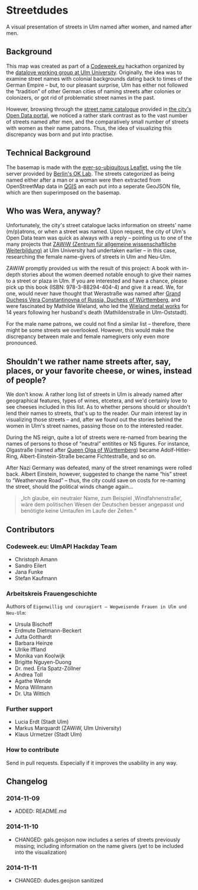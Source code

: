 # Streetdudes

A visual presentation of streets in Ulm named after women, and named after men.

## Background

This map was created as part of a [Codeweek.eu](http://codeweek.eu/) hackathon organized by the [datalove working group at Ulm University](http://www.ulmapi.de). Originally, the idea was to examine street names with colonial backgrounds dating back to times of the German Empire – but, to our pleasant surprise, Ulm has either not followed the “tradition” of other German cities of naming streets after colonies or colonizers, or got rid of problematic street names in the past.

However, browsing through the [street name catalogue](http://daten.ulm.de/daten/single/strassenverzeichnis-und-gewannnamen) provided in [the city's Open Data portal](http://daten.ulm.de/), we noticed a rather stark contrast as to the vast number of streets named after men, and the comparatively small number of streets with women as their name patrons. Thus, the idea of visualizing this discrepancy was born and put into practise.


## Technical Background

The basemap is made with the [ever-so-ubiquitous Leaflet,](http://leafletjs.com) using the tile server provided by [Berlin's OK Lab](http://codefor.de/berlin). The streets categorized as being named either after a man or a woman were then extracted from OpenStreetMap data in [QGIS](http://www.qgis.org) an each put into a seperate GeoJSON file, which are then superimposed on the basemap.


## Who was Wera, anyway?

Unfortunately, the city's street catalogue lacks information on streets' name (m/p)atrons, or when a street was named. Upon request, the city of Ulm's Open Data team was quick as always with a reply – pointing us to one of the many projects that [ZAWiW (Zentrum für allgemeine wissenschaftliche Weiterbildung)](http://uulm.de/?zawiw) at Ulm University had undertaken earlier – in this case, researching the female name-givers of streets in Ulm and Neu-Ulm.

ZAWiW promptly provided us with the result of this project: A book with in-depth stories about the women deemed notable enough to give their names to a street or plaza in Ulm. If you are interested and have a chance, please pick up this book (ISBN: 978-3-88294-404-4) and give it a read. We, for one, would never have thought that Werastraße was named after [Grand Duchess Vera Constantinovna of Russia, Duchess of Württemberg](https://en.wikipedia.org/wiki/Grand_Duchess_Vera_Constantinovna_of_Russia), and were fascinated by Mathilde Wieland, who led the [Wieland metal works](https://de.wikipedia.org/wiki/Wieland-Werke) for 14 years following her husband's death (Mathildenstraße in Ulm-Oststadt).

For the male name patrons, we could not find a similar list – therefore, there might be some streets we overlooked. However, this would make the discrepancy between male and female namegivers only even more pronounced.


## Shouldn't we rather name streets after, say, places, or your favorite cheese, or wines, instead of people?

We don't know. A rather long list of streets in Ulm is already named after geographical features, types of wines, etcetera, and we'd certainly love to see cheeses included in this list. As to whether persons should or shouldn't lend their names to streets, that's up to the reader. Our main interest lay in visualizing those streets – and, after we found out the stories behind the women in Ulm's street names, passing those on to the interested reader.

During the NS reign, quite a lot of streets were re-named from bearing the names of persons to those of “neutral” entitites or NS figures. For instance, Olgastraße (named after [Queen Olga of Württemberg](https://en.wikipedia.org/wiki/Olga_Nikolaevna_of_Russia)) became Adolf-Hitler-Ring, Albert-Einstein-Straße became Fichtestraße, and so on.

After Nazi Germany was defeated, many of the street renamings were rolled back. Albert Einstein, however, suggested to change the name “his” street to “Weathervane Road” – thus, the city could save on costs for re-naming the street, should the political winds change again…

> „Ich glaube, ein neutraler Name, zum Beispiel ,Windfahnenstraße‘, wäre dem politischen Wesen der Deutschen besser angepasst und benötigte keine Umtaufen im Laufe der Zeiten.“


## Contributors


### Codeweek.eu: UlmAPI Hackday Team

* Christoph Amann
* Sandro Eilert
* Jana Funke
* Stefan Kaufmann

### Arbeitskreis Frauengeschichte

Authors of `Eigenwillig und couragiert – Wegweisende Frauen in Ulm und Neu-Ulm`:

* Ursula Bischoff
* Erdmute Dietmann-Beckert
* Jutta Gotthardt
* Barbara Heinze
* Ulrike Iffland
* Monika van Koolwijk
* Brigitte Nguyen-Duong
* Dr. med. Erla Spatz-Zöllner
* Andrea Toll
* Agathe Wende
* Mona Willmann
* Dr. Uta Wittich

### Further support

* Lucia Erdt (Stadt Ulm)
* Markus Marquardt (ZAWiW, Ulm University)
* Klaus Urmetzer (Stadt Ulm)

### How to contribute

Send in pull requests. Especially if it improves the usability in any way.

## Changelog

### 2014-11-09

* ADDED: README.md

### 2014-11-10

* CHANGED: gals.geojson now includes a series of streets previously missing; including information on the name givers (yet to be included into the visualization)

### 2014-11-11

* CHANGED: dudes.geojson sanitized
